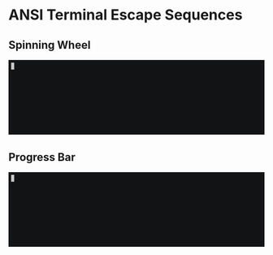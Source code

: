 # ANSI Terminal Escape Sequences

## Spinning Wheel

![](img/spinning-wheel.gif)

## Progress Bar

![](img/progress-bar.gif)

